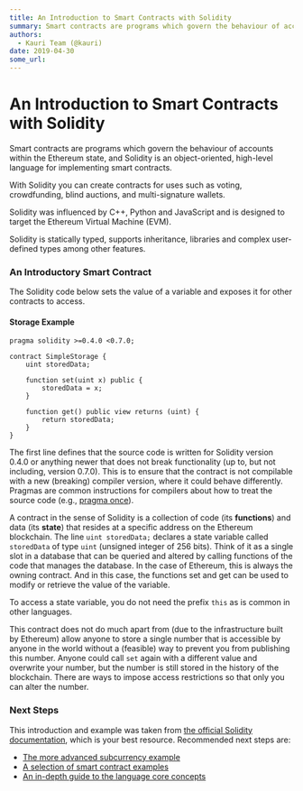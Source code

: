 ```yaml
---
title: An Introduction to Smart Contracts with Solidity
summary: Smart contracts are programs which govern the behaviour of accounts within the Ethereum state, and Solidity is an object-oriented, high-level language for implementing smart contracts. With Solidity you can create contracts for uses such as voting, crowdfunding, blind auctions, and multi-signature wallets. Solidity was influenced by C++, Python and JavaScript and is designed to target the Ethereum Virtual Machine (EVM). Solidity is statically typed, supports inheritance, libraries and complex us
authors:
  - Kauri Team (@kauri)
date: 2019-04-30
some_url: 
---
```


# An Introduction to Smart Contracts with Solidity


Smart contracts are programs which govern the behaviour of accounts within the Ethereum state, and Solidity is an object-oriented, high-level language for implementing smart contracts.

With Solidity you can create contracts for uses such as voting, crowdfunding, blind auctions, and multi-signature wallets.

Solidity was influenced by C++, Python and JavaScript and is designed to target the Ethereum Virtual Machine (EVM).

Solidity is statically typed, supports inheritance, libraries and complex user-defined types among other features.

### An Introductory Smart Contract

The Solidity code below sets the value of a variable and exposes it for other contracts to access.

#### Storage Example

```solidity
pragma solidity >=0.4.0 <0.7.0;

contract SimpleStorage {
    uint storedData;

    function set(uint x) public {
        storedData = x;
    }

    function get() public view returns (uint) {
        return storedData;
    }
}
```

The first line defines that the source code is written for Solidity version 0.4.0 or anything newer that does not break functionality (up to, but not including, version 0.7.0). This is to ensure that the contract is not compilable with a new (breaking) compiler version, where it could behave differently. Pragmas are common instructions for compilers about how to treat the source code (e.g., [pragma once](https://en.wikipedia.org/wiki/Pragma_once)).

A contract in the sense of Solidity is a collection of code (its **functions**) and data (its **state**) that resides at a specific address on the Ethereum blockchain. The line `uint storedData;` declares a state variable called `storedData` of type `uint` (unsigned integer of 256 bits). Think of it as a single slot in a database that can be queried and altered by calling functions of the code that manages the database. In the case of Ethereum, this is always the owning contract. And in this case, the functions set and get can be used to modify or retrieve the value of the variable.

To access a state variable, you do not need the prefix `this` as is common in other languages.

This contract does not do much apart from (due to the infrastructure built by Ethereum) allow anyone to store a single number that is accessible by anyone in the world without a (feasible) way to prevent you from publishing this number. Anyone could call `set` again with a different value and overwrite your number, but the number is still stored in the history of the blockchain. There are ways to impose access restrictions so that only you can alter the number.

### Next Steps

This introduction and example was taken from [the official Solidity documentation](https://solidity.readthedocs.io/), which is your best resource. Recommended next steps are:

-   [The more advanced subcurrency example](https://solidity.readthedocs.io/en/latest/introduction-to-smart-contracts.html#subcurrency-example)
-   [A selection of smart contract examples](https://solidity.readthedocs.io/en/latest/solidity-by-example.html)
-   [An in-depth guide to the language core concepts](https://solidity.readthedocs.io/en/latest/solidity-in-depth.html)
